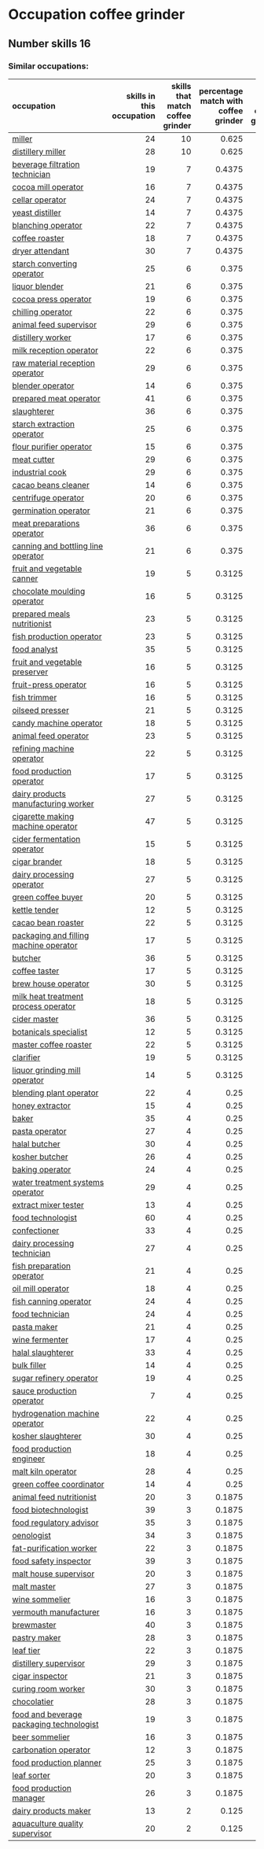 # Occupation coffee grinder
## Number skills 16
### Similar occupations:
| occupation                                                                              |   skills in this occupation |   skills that match coffee grinder |   percentage match with coffee grinder |   skills not in coffee grinder |
|:----------------------------------------------------------------------------------------|----------------------------:|-----------------------------------:|---------------------------------------:|-------------------------------:|
| [miller](miller.md)                                                                     |                          24 |                                 10 |                                 0.625  |                             14 |
| [distillery miller](distillery_miller.md)                                               |                          28 |                                 10 |                                 0.625  |                             18 |
| [beverage filtration technician](beverage_filtration_technician.md)                     |                          19 |                                  7 |                                 0.4375 |                             12 |
| [cocoa mill operator](cocoa_mill_operator.md)                                           |                          16 |                                  7 |                                 0.4375 |                              9 |
| [cellar operator](cellar_operator.md)                                                   |                          24 |                                  7 |                                 0.4375 |                             17 |
| [yeast distiller](yeast_distiller.md)                                                   |                          14 |                                  7 |                                 0.4375 |                              7 |
| [blanching operator](blanching_operator.md)                                             |                          22 |                                  7 |                                 0.4375 |                             15 |
| [coffee roaster](coffee_roaster.md)                                                     |                          18 |                                  7 |                                 0.4375 |                             11 |
| [dryer attendant](dryer_attendant.md)                                                   |                          30 |                                  7 |                                 0.4375 |                             23 |
| [starch converting operator](starch_converting_operator.md)                             |                          25 |                                  6 |                                 0.375  |                             19 |
| [liquor blender](liquor_blender.md)                                                     |                          21 |                                  6 |                                 0.375  |                             15 |
| [cocoa press operator](cocoa_press_operator.md)                                         |                          19 |                                  6 |                                 0.375  |                             13 |
| [chilling operator](chilling_operator.md)                                               |                          22 |                                  6 |                                 0.375  |                             16 |
| [animal feed supervisor](animal_feed_supervisor.md)                                     |                          29 |                                  6 |                                 0.375  |                             23 |
| [distillery worker](distillery_worker.md)                                               |                          17 |                                  6 |                                 0.375  |                             11 |
| [milk reception operator](milk_reception_operator.md)                                   |                          22 |                                  6 |                                 0.375  |                             16 |
| [raw material reception operator](raw_material_reception_operator.md)                   |                          29 |                                  6 |                                 0.375  |                             23 |
| [blender operator](blender_operator.md)                                                 |                          14 |                                  6 |                                 0.375  |                              8 |
| [prepared meat operator](prepared_meat_operator.md)                                     |                          41 |                                  6 |                                 0.375  |                             35 |
| [slaughterer](slaughterer.md)                                                           |                          36 |                                  6 |                                 0.375  |                             30 |
| [starch extraction operator](starch_extraction_operator.md)                             |                          25 |                                  6 |                                 0.375  |                             19 |
| [flour purifier operator](flour_purifier_operator.md)                                   |                          15 |                                  6 |                                 0.375  |                              9 |
| [meat cutter](meat_cutter.md)                                                           |                          29 |                                  6 |                                 0.375  |                             23 |
| [industrial cook](industrial_cook.md)                                                   |                          29 |                                  6 |                                 0.375  |                             23 |
| [cacao beans cleaner](cacao_beans_cleaner.md)                                           |                          14 |                                  6 |                                 0.375  |                              8 |
| [centrifuge operator](centrifuge_operator.md)                                           |                          20 |                                  6 |                                 0.375  |                             14 |
| [germination operator](germination_operator.md)                                         |                          21 |                                  6 |                                 0.375  |                             15 |
| [meat preparations operator](meat_preparations_operator.md)                             |                          36 |                                  6 |                                 0.375  |                             30 |
| [canning and bottling line operator](canning_and_bottling_line_operator.md)             |                          21 |                                  6 |                                 0.375  |                             15 |
| [fruit and vegetable canner](fruit_and_vegetable_canner.md)                             |                          19 |                                  5 |                                 0.3125 |                             14 |
| [chocolate moulding operator](chocolate_moulding_operator.md)                           |                          16 |                                  5 |                                 0.3125 |                             11 |
| [prepared meals nutritionist](prepared_meals_nutritionist.md)                           |                          23 |                                  5 |                                 0.3125 |                             18 |
| [fish production operator](fish_production_operator.md)                                 |                          23 |                                  5 |                                 0.3125 |                             18 |
| [food analyst](food_analyst.md)                                                         |                          35 |                                  5 |                                 0.3125 |                             30 |
| [fruit and vegetable preserver](fruit_and_vegetable_preserver.md)                       |                          16 |                                  5 |                                 0.3125 |                             11 |
| [fruit-press operator](fruit-press_operator.md)                                         |                          16 |                                  5 |                                 0.3125 |                             11 |
| [fish trimmer](fish_trimmer.md)                                                         |                          16 |                                  5 |                                 0.3125 |                             11 |
| [oilseed presser](oilseed_presser.md)                                                   |                          21 |                                  5 |                                 0.3125 |                             16 |
| [candy machine operator](candy_machine_operator.md)                                     |                          18 |                                  5 |                                 0.3125 |                             13 |
| [animal feed operator](animal_feed_operator.md)                                         |                          23 |                                  5 |                                 0.3125 |                             18 |
| [refining machine operator](refining_machine_operator.md)                               |                          22 |                                  5 |                                 0.3125 |                             17 |
| [food production operator](food_production_operator.md)                                 |                          17 |                                  5 |                                 0.3125 |                             12 |
| [dairy products manufacturing worker](dairy_products_manufacturing_worker.md)           |                          27 |                                  5 |                                 0.3125 |                             22 |
| [cigarette making machine operator](cigarette_making_machine_operator.md)               |                          47 |                                  5 |                                 0.3125 |                             42 |
| [cider fermentation operator](cider_fermentation_operator.md)                           |                          15 |                                  5 |                                 0.3125 |                             10 |
| [cigar brander](cigar_brander.md)                                                       |                          18 |                                  5 |                                 0.3125 |                             13 |
| [dairy processing operator](dairy_processing_operator.md)                               |                          27 |                                  5 |                                 0.3125 |                             22 |
| [green coffee buyer](green_coffee_buyer.md)                                             |                          20 |                                  5 |                                 0.3125 |                             15 |
| [kettle tender](kettle_tender.md)                                                       |                          12 |                                  5 |                                 0.3125 |                              7 |
| [cacao bean roaster](cacao_bean_roaster.md)                                             |                          22 |                                  5 |                                 0.3125 |                             17 |
| [packaging and filling machine operator](packaging_and_filling_machine_operator.md)     |                          17 |                                  5 |                                 0.3125 |                             12 |
| [butcher](butcher.md)                                                                   |                          36 |                                  5 |                                 0.3125 |                             31 |
| [coffee taster](coffee_taster.md)                                                       |                          17 |                                  5 |                                 0.3125 |                             12 |
| [brew house operator](brew_house_operator.md)                                           |                          30 |                                  5 |                                 0.3125 |                             25 |
| [milk heat treatment process operator](milk_heat_treatment_process_operator.md)         |                          18 |                                  5 |                                 0.3125 |                             13 |
| [cider master](cider_master.md)                                                         |                          36 |                                  5 |                                 0.3125 |                             31 |
| [botanicals specialist](botanicals_specialist.md)                                       |                          12 |                                  5 |                                 0.3125 |                              7 |
| [master coffee roaster](master_coffee_roaster.md)                                       |                          22 |                                  5 |                                 0.3125 |                             17 |
| [clarifier](clarifier.md)                                                               |                          19 |                                  5 |                                 0.3125 |                             14 |
| [liquor grinding mill operator](liquor_grinding_mill_operator.md)                       |                          14 |                                  5 |                                 0.3125 |                              9 |
| [blending plant operator](blending_plant_operator.md)                                   |                          22 |                                  4 |                                 0.25   |                             18 |
| [honey extractor](honey_extractor.md)                                                   |                          15 |                                  4 |                                 0.25   |                             11 |
| [baker](baker.md)                                                                       |                          35 |                                  4 |                                 0.25   |                             31 |
| [pasta operator](pasta_operator.md)                                                     |                          27 |                                  4 |                                 0.25   |                             23 |
| [halal butcher](halal_butcher.md)                                                       |                          30 |                                  4 |                                 0.25   |                             26 |
| [kosher butcher](kosher_butcher.md)                                                     |                          26 |                                  4 |                                 0.25   |                             22 |
| [baking operator](baking_operator.md)                                                   |                          24 |                                  4 |                                 0.25   |                             20 |
| [water treatment systems operator](water_treatment_systems_operator.md)                 |                          29 |                                  4 |                                 0.25   |                             25 |
| [extract mixer tester](extract_mixer_tester.md)                                         |                          13 |                                  4 |                                 0.25   |                              9 |
| [food technologist](food_technologist.md)                                               |                          60 |                                  4 |                                 0.25   |                             56 |
| [confectioner](confectioner.md)                                                         |                          33 |                                  4 |                                 0.25   |                             29 |
| [dairy processing technician](dairy_processing_technician.md)                           |                          27 |                                  4 |                                 0.25   |                             23 |
| [fish preparation operator](fish_preparation_operator.md)                               |                          21 |                                  4 |                                 0.25   |                             17 |
| [oil mill operator](oil_mill_operator.md)                                               |                          18 |                                  4 |                                 0.25   |                             14 |
| [fish canning operator](fish_canning_operator.md)                                       |                          24 |                                  4 |                                 0.25   |                             20 |
| [food technician](food_technician.md)                                                   |                          24 |                                  4 |                                 0.25   |                             20 |
| [pasta maker](pasta_maker.md)                                                           |                          21 |                                  4 |                                 0.25   |                             17 |
| [wine fermenter](wine_fermenter.md)                                                     |                          17 |                                  4 |                                 0.25   |                             13 |
| [halal slaughterer](halal_slaughterer.md)                                               |                          33 |                                  4 |                                 0.25   |                             29 |
| [bulk filler](bulk_filler.md)                                                           |                          14 |                                  4 |                                 0.25   |                             10 |
| [sugar refinery operator](sugar_refinery_operator.md)                                   |                          19 |                                  4 |                                 0.25   |                             15 |
| [sauce production operator](sauce_production_operator.md)                               |                           7 |                                  4 |                                 0.25   |                              3 |
| [hydrogenation machine operator](hydrogenation_machine_operator.md)                     |                          22 |                                  4 |                                 0.25   |                             18 |
| [kosher slaughterer](kosher_slaughterer.md)                                             |                          30 |                                  4 |                                 0.25   |                             26 |
| [food production engineer](food_production_engineer.md)                                 |                          18 |                                  4 |                                 0.25   |                             14 |
| [malt kiln operator](malt_kiln_operator.md)                                             |                          28 |                                  4 |                                 0.25   |                             24 |
| [green coffee coordinator](green coffee coordinator.md)                                 |                          14 |                                  4 |                                 0.25   |                             10 |
| [animal feed nutritionist](animal_feed_nutritionist.md)                                 |                          20 |                                  3 |                                 0.1875 |                             17 |
| [food biotechnologist](food_biotechnologist.md)                                         |                          39 |                                  3 |                                 0.1875 |                             36 |
| [food regulatory advisor](food_regulatory_advisor.md)                                   |                          35 |                                  3 |                                 0.1875 |                             32 |
| [oenologist](oenologist.md)                                                             |                          34 |                                  3 |                                 0.1875 |                             31 |
| [fat-purification worker](fat-purification_worker.md)                                   |                          22 |                                  3 |                                 0.1875 |                             19 |
| [food safety inspector](food_safety_inspector.md)                                       |                          39 |                                  3 |                                 0.1875 |                             36 |
| [malt house supervisor](malt_house_supervisor.md)                                       |                          20 |                                  3 |                                 0.1875 |                             17 |
| [malt master](malt_master.md)                                                           |                          27 |                                  3 |                                 0.1875 |                             24 |
| [wine sommelier](wine_sommelier.md)                                                     |                          16 |                                  3 |                                 0.1875 |                             13 |
| [vermouth manufacturer](vermouth_manufacturer.md)                                       |                          16 |                                  3 |                                 0.1875 |                             13 |
| [brewmaster](brewmaster.md)                                                             |                          40 |                                  3 |                                 0.1875 |                             37 |
| [pastry maker](pastry_maker.md)                                                         |                          28 |                                  3 |                                 0.1875 |                             25 |
| [leaf tier](leaf_tier.md)                                                               |                          22 |                                  3 |                                 0.1875 |                             19 |
| [distillery supervisor](distillery_supervisor.md)                                       |                          29 |                                  3 |                                 0.1875 |                             26 |
| [cigar inspector](cigar_inspector.md)                                                   |                          21 |                                  3 |                                 0.1875 |                             18 |
| [curing room worker](curing_room_worker.md)                                             |                          30 |                                  3 |                                 0.1875 |                             27 |
| [chocolatier](chocolatier.md)                                                           |                          28 |                                  3 |                                 0.1875 |                             25 |
| [food and beverage packaging technologist](food_and_beverage_packaging_technologist.md) |                          19 |                                  3 |                                 0.1875 |                             16 |
| [beer sommelier](beer_sommelier.md)                                                     |                          16 |                                  3 |                                 0.1875 |                             13 |
| [carbonation operator](carbonation_operator.md)                                         |                          12 |                                  3 |                                 0.1875 |                              9 |
| [food production planner](food_production_planner.md)                                   |                          25 |                                  3 |                                 0.1875 |                             22 |
| [leaf sorter](leaf_sorter.md)                                                           |                          20 |                                  3 |                                 0.1875 |                             17 |
| [food production manager](food_production_manager.md)                                   |                          26 |                                  3 |                                 0.1875 |                             23 |
| [dairy products maker](dairy_products_maker.md)                                         |                          13 |                                  2 |                                 0.125  |                             11 |
| [aquaculture quality supervisor](aquaculture_quality_supervisor.md)                     |                          20 |                                  2 |                                 0.125  |                             18 |
